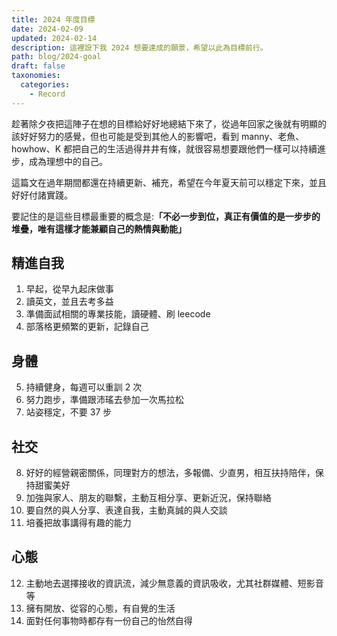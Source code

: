 ```yaml
---
title: 2024 年度目標
date: 2024-02-09
updated: 2024-02-14
description: 這裡設下我 2024 想要達成的願景，希望以此為目標前行。
path: blog/2024-goal
draft: false
taxonomies:
  categories: 
    - Record
---
```

趁著除夕夜把這陣子在想的目標給好好地總結下來了，從過年回家之後就有明顯的該好好努力的感覺，但也可能是受到其他人的影響吧，看到 manny、老魚、howhow、K 都把自己的生活過得井井有條，就很容易想要跟他們一樣可以持續進步，成為理想中的自己。

這篇文在過年期間都還在持續更新、補充，希望在今年夏天前可以穩定下來，並且好好付諸實踐。

要記住的是這些目標最重要的概念是:<b>「不必一步到位，真正有價值的是一步步的堆疊，唯有這樣才能兼顧自己的熱情與動能」</b>

## 精進自我

1. 早起，從早九起床做事
2. 讀英文，並且去考多益
3. 準備面試相關的專業技能，讀硬體、刷 leecode
4. 部落格更頻繁的更新，記錄自己

## 身體

5. 持續健身，每週可以重訓 2 次
6. 努力跑步，準備跟沛瑤去參加一次馬拉松
7. 站姿穩定，不要 37 步

## 社交

8. 好好的經營親密關係，同理對方的想法，多報備、少直男，相互扶持陪伴，保持甜蜜美好
9. 加強與家人、朋友的聯繫，主動互相分享、更新近況，保持聯絡
10. 要自然的與人分享、表達自我，主動真誠的與人交談
11. 培養把故事講得有趣的能力

## 心態

12. 主動地去選擇接收的資訊流，減少無意義的資訊吸收，尤其社群媒體、短影音等
13. 擁有開放、從容的心態，有自覺的生活
14. 面對任何事物時都存有一份自己的怡然自得